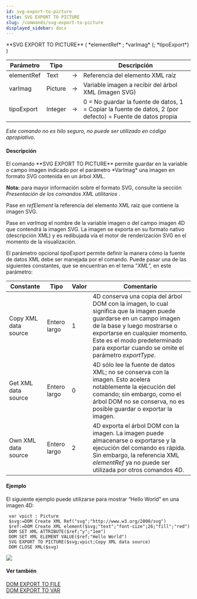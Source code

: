 ```yaml
---
id: svg-export-to-picture
title: SVG EXPORT TO PICTURE
slug: /commands/svg-export-to-picture
displayed_sidebar: docs
---
```


<!--REF #_command_.SVG EXPORT TO PICTURE.Syntax-->**SVG EXPORT TO PICTURE** ( *elementRef* ; *varImag* {; *tipoExport*} )<!-- END REF-->
<!--REF #_command_.SVG EXPORT TO PICTURE.Params-->
| Parámetro | Tipo |  | Descripción |
| --- | --- | --- | --- |
| elementRef | Text | &#8594;  | Referencia del elemento XML raíz |
| varImag | Picture | &#8594;  | Variable imagen a recibir del árbol XML (imagen SVG) |
| tipoExport | Integer | &#8594;  | 0 = No guardar la fuente de datos, 1 = Copiar la fuente de datos, 2 (por defecto) = Fuente de datos propia |

<!-- END REF-->

*Este comando no es hilo seguro, no puede ser utilizado en código apropiativo.*


#### Descripción 

<!--REF #_command_.SVG EXPORT TO PICTURE.Summary-->El comando **SVG EXPORT TO PICTURE** permite guardar en la variable o campo imagen indicado por el parámetro *VarImag* una imagen en formato SVG contenida en un árbol XML.<!-- END REF-->

**Nota:** para mayor información sobre el formato SVG, consulte la sección *Presentación de los comandos XML utilitarios* .

Pase en *refElement* la referencia del elemento XML raíz que contiene la imagen SVG.

Pase en *varImag* el nombre de la variable imagen o del campo imagen 4D que contendrá la imagen SVG. La imagen se exporta en su formato nativo (descripción XML) y es redibujada vía el motor de renderización SVG en el momento de la visualización.

El parámetro opcional *tipoExport* permite definir la manera cómo la fuente de datos XML debe ser manejada por el comando. Puede pasar una de las siguientes constantes, que se encuentran en el tema “*XML*”, en este parámetro:

| Constante            | Tipo         | Valor | Comentario                                                                                                                                                                                                                                                                    |
| -------------------- | ------------ | ----- | ----------------------------------------------------------------------------------------------------------------------------------------------------------------------------------------------------------------------------------------------------------------------------- |
| Copy XML data source | Entero largo | 1     | 4D conserva una copia del árbol DOM con la imagen, lo cual significa que la imagen puede guardarse en un campo imagen de la base y luego mostrarse o exportarse en cualquier momento. Este es el modo predeterminado para exportar cuando se omite el parámetro *exportType*. |
| Get XML data source  | Entero largo | 0     | 4D sólo lee la fuente de datos XML; no se conserva con la imagen. Esto acelera notablemente la ejecución del comando; sin embargo, como el árbol DOM no se conserva, no es posible guardar o exportar la imagen.                                                              |
| Own XML data source  | Entero largo | 2     | 4D exporta el árbol DOM con la imagen. La imagen puede almacenarse o exportarse y la ejecución del comando es rápida. Sin embargo, la referencia XML *elementRef* ya no puede ser utilizada por otros comandos 4D.                                                            |

#### Ejemplo 

El siguiente ejemplo puede utilizarse para mostrar “Hello World” en una imagen 4D:

```4d
 var vpict : Picture
 $svg:=DOM Create XML Ref("svg";"http://www.w3.org/2000/svg")
 $ref:=DOM Create XML element($svg;"text";"font-size";26;"fill";"red")
 DOM SET XML ATTRIBUTE($ref;"y";"1em")
 DOM SET XML ELEMENT VALUE($ref;"Hello World")
 SVG EXPORT TO PICTURE($svg;vpict;Copy XML data source)
 DOM CLOSE XML($svg)
```

![](../assets/en/commands/pict14520.es.png)

#### Ver también 

[DOM EXPORT TO FILE](dom-export-to-file.md)  
[DOM EXPORT TO VAR](dom-export-to-var.md)  